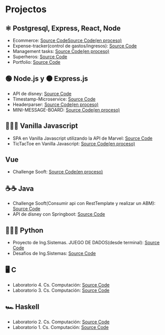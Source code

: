 # Projectos

## ⚛️ Postgresql, Express, React, Node

-  Ecommerce: <a href="https://github.com/Alanoterohs/e-commerce">Source CodeSource Code(en proceso)</a>
-  Expense-tracker(control de gastos/ingresos): <a href="https://github.com/Alanoterohs/expense-tracker-PERN">Source Code</a>
-  Management tasks: <a href="https://github.com/Alanoterohs/managment-task">Source Code(en proceso)</a>
-  Superheros: <a href="https://github.com/Alanoterohs/superheros-react">Source Code</a>
-  Portfolio: <a href="https://github.com/Alanoterohs/portfolio">Source Code</a>

## 🟢 Node.js y ⚫ Express.js

-  API de disney: <a href="https://github.com/Alanoterohs/api-node-disney">Source Code</a>
-  Timestamp-Microservice: <a href="https://github.com/Alanoterohs/Timestamp-Microservice">Source Code</a>
-  Headerparser: <a href="https://github.com/Alanoterohs/project-headerparser">Source Code(en proceso)</a>
-  MINI-MESSAGE-BOARD: <a href="https://github.com/Alanoterohs/express-MINI-MESSAGE-BOARD">Source Code(en proceso)</a>

## 👨‍💻🤪 Vanilla Javascript

-  SPA en Vanilla Javascript utilizando la API de Marvel: <a href="https://github.com/Alanoterohs/apiMarvel-js">Source Code</a>
-  TicTacToe en Vanilla Javascript: <a href="https://github.com/Alanoterohs/Tic-Tac-Toe_VanillaJs">Source Code(en proceso)</a>

## Vue

-  Challenge Sooft: <a href="https://github.com/Alanoterohs/frontChallengeSooft">Source Code(en proceso)</a>

## ☕☕ Java

-  Challenge Sooft(Consumir api con RestTemplate y realizar un ABM): <a href="https://github.com/Alanoterohs/ChallengeBackend-Java">Source Code</a>
-  API de disney con Springboot: <a href="https://github.com/Alanoterohs/Api-disney-Java">Source Code</a>

## 👨‍💻🐍 Python

- Proyecto de Ing.Sistemas. JUEGO DE DADOS(desde terminal): <a href="https://github.com/Alanoterohs/proyecto1_game">Source Code</a>
- Desafios de Ing.Sistemas: <a href="https://github.com/Alanoterohs/Algoritmos1_Ing.Sistemas">Source Code</a>

## 🖥 C 

- Laboratorio 4. Cs. Computación: <a href="https://github.com/Alanoterohs/project-2-C">Source Code</a>
- Laboratorio 3. Cs. Computación: <a href="https://github.com/Alanoterohs/Project-1-C">Source Code</a>

## 🏎 Haskell

- Laboratorio 2. Cs. Computación: <a href="https://github.com/Alanoterohs/Project-2-Haskell">Source Code</a>
- Laboratorio 1. Cs. Computación: <a href="https://github.com/Alanoterohs/Project-1-Haskell">Source Code</a>
